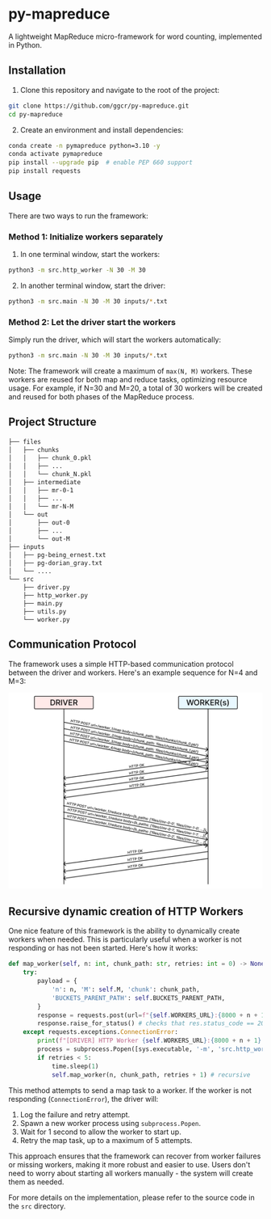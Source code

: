 # py-mapreduce

A lightweight MapReduce micro-framework for word counting, implemented in Python.

## Installation

1. Clone this repository and navigate to the root of the project:

```bash
git clone https://github.com/ggcr/py-mapreduce.git
cd py-mapreduce
```

2. Create an environment and install dependencies:

```bash
conda create -n pymapreduce python=3.10 -y
conda activate pymapreduce
pip install --upgrade pip  # enable PEP 660 support
pip install requests
```

## Usage

There are two ways to run the framework:

### Method 1: Initialize workers separately

1. In one terminal window, start the workers:

```bash
python3 -m src.http_worker -N 30 -M 30
```

2. In another terminal window, start the driver:

```bash
python3 -m src.main -N 30 -M 30 inputs/*.txt
```

### Method 2: Let the driver start the workers

Simply run the driver, which will start the workers automatically:

```bash
python3 -m src.main -N 30 -M 30 inputs/*.txt
```

Note: The framework will create a maximum of `max(N, M)` workers. These workers are reused for both map and reduce tasks, optimizing resource usage. For example, if N=30 and M=20, a total of 30 workers will be created and reused for both phases of the MapReduce process.

## Project Structure

```
├── files
│   ├── chunks
│   │   ├── chunk_0.pkl
│   │   ├── ...
│   │   └── chunk_N.pkl
│   ├── intermediate
│   │   ├── mr-0-1
│   │   ├── ...
│   │   └── mr-N-M
│   └── out
│       ├── out-0
│       ├── ...
│       └── out-M
├── inputs
│   ├── pg-being_ernest.txt
│   ├── pg-dorian_gray.txt
│   └── ....
└── src
    ├── driver.py
    ├── http_worker.py
    ├── main.py
    ├── utils.py
    └── worker.py
```

## Communication Protocol

The framework uses a simple HTTP-based communication protocol between the driver and workers. Here's an example sequence for N=4 and M=3:

<img src="images/protocol.jpg" width="675" />

## Recursive dynamic creation of HTTP Workers

One nice feature of this framework is the ability to dynamically create workers when needed. This is particularly useful when a worker is not responding or has not been started. Here's how it works:

```python
def map_worker(self, n: int, chunk_path: str, retries: int = 0) -> None:
    try:
        payload = {
            'n': n, 'M': self.M, 'chunk': chunk_path,
            'BUCKETS_PARENT_PATH': self.BUCKETS_PARENT_PATH,
        }
        response = requests.post(url=f"{self.WORKERS_URL}:{8000 + n + 1}/map", json=payload)
        response.raise_for_status() # checks that res.status_code == 200 (OK)
    except requests.exceptions.ConnectionError:
        print(f"[DRIVER] HTTP Worker {self.WORKERS_URL}:{8000 + n + 1} is not up. Attempting retry {retries + 1}")
        process = subprocess.Popen([sys.executable, '-m', 'src.http_worker', '-id', str(n + 1)])
        if retries < 5:
            time.sleep(1)
            self.map_worker(n, chunk_path, retries + 1) # recursive
```

This method attempts to send a map task to a worker. If the worker is not responding (`ConnectionError`), the driver will:

1. Log the failure and retry attempt.
2. Spawn a new worker process using `subprocess.Popen`.
3. Wait for 1 second to allow the worker to start up.
4. Retry the map task, up to a maximum of 5 attempts.

This approach ensures that the framework can recover from worker failures or missing workers, making it more robust and easier to use. Users don't need to worry about starting all workers manually - the system will create them as needed.

For more details on the implementation, please refer to the source code in the `src` directory.